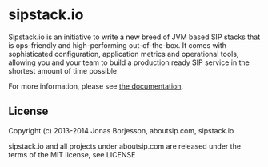 sipstack.io
=======

Sipstack.io is an initiative to write a new breed of JVM based SIP stacks that is ops-friendly and high-performing out-of-the-box. It comes with sophisticated configuration, application metrics and operational tools, allowing you and your team to build a production ready SIP service in the shortest amount of time possible

For more information, please see [the documentation](http://www.sipstack.io).


License
-------

Copyright (c) 2013-2014 Jonas Borjesson, aboutsip.com, sipstack.io

sipstack.io and all projects under aboutsip.com are released under the terms of the MIT license, see LICENSE

